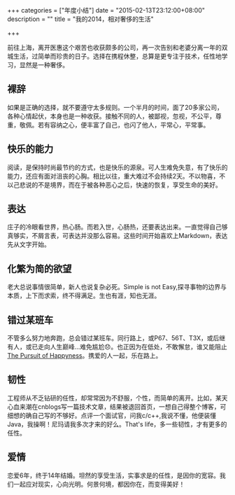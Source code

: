 +++
categories = ["年度小结"]
date = "2015-02-13T23:12:00+08:00"
description = ""
title = "我的2014，相对奢侈的生活"

+++


前往上海，离开医惠这个艰苦也收获颇多的公司，再一次告别和老婆分离一年的双城生活，过简单而珍贵的日子。选择在携程休整，总算是更专注于技术，任性地学习，显然是一种奢侈。

## 裸辞
如果是正确的选择，就不要遵守太多规则。一个半月的时间，面了20多家公司，各种心情起伏，本身也是一种收获。接触不同的人，被鄙视，忽视，不公平，尊重，敬佩。若有容纳之心，便丰富了自己，也闪了他人，平常心，平常事。

## 快乐的能力
阅读，是保持时尚最节约的方式，也是快乐的源泉。可人生难免失意，有了快乐的能力，还应有面对沮丧的心胸。相比以往，重大难过不会持续2天。不以物喜，不以己悲说的不是境界，而在于被各种恶心之后，快速的恢复，享受生命的美好。

## 表达
庄子的冷眼看世界，热心肠。而若入世，心肠热，还要表达出来。一直觉得自己够真够实，不屑言表，可表达并没那么容易。这些时间开始喜欢上Markdown，表达先从文字开始。

## 化繁为简的欲望
老大总说事情很简单，新人也说复杂必死。Simple is not Easy,探寻事物的边界与本质，上下而求索，终不得满足。生也有涯，知也无涯。

## 错过某班车
不管多么努力地奔跑，总会错过某班车。同行路上，或P67、56T、T3X，或后继有人，或已走向人生巅峰...难免尴尬:disappointed:。也正因为在低处，不敢懈怠，谁又能阻止
[The Pursuit of Happyness](http://book.douban.com/subject/1947735/)。携爱的人一起，乐在路上。


## 韧性
工程师从不乏钻研的任性，却常常因为不舒服，个性，而简单的离开。比如，某天心血来潮在cnblogs写一篇技术文章，结果被退回首页，一想自己得整个博客，可细想的确自己写的不够好。点评一个面试官，问我c/c++,我说不懂，他便装懂Java，我操啊！尼玛请我多次才来的好么。That's life，多一些韧性，才有更多的任性。

## 爱情
恋爱6年，终于14年结婚。坦然的享受生活，实事求是的任性，是因你的宽容。我们一起应对现实，心向光明。何景何境，都因你在，而变得美好！
